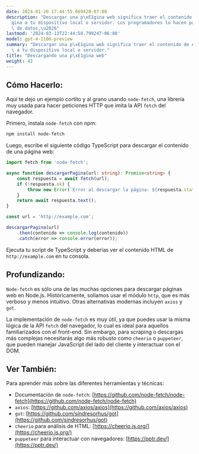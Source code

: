 ```yaml
---
date: 2024-01-20 17:44:55.669420-07:00
description: "Descargar una p\xE1gina web significa traer el contenido de esa p\xE1\
  gina a tu dispositivo local o servidor. Los programadores lo hacen para an\xE1lisis\
  \ de datos,\u2026"
lastmod: '2024-03-13T22:44:58.799247-06:00'
model: gpt-4-1106-preview
summary: "Descargar una p\xE1gina web significa traer el contenido de esa p\xE1gina\
  \ a tu dispositivo local o servidor."
title: "Descargando una p\xE1gina web"
weight: 42
---
```


## Cómo Hacerlo:
Aquí te dejo un ejemplo cortito y al grano usando `node-fetch`, una librería muy usada para hacer peticiones HTTP que imita la API `fetch` del navegador.

Primero, instala `node-fetch` con npm:

```bash
npm install node-fetch
```

Luego, escribe el siguiente código TypeScript para descargar el contenido de una página web:

```typescript
import fetch from 'node-fetch';

async function descargarPagina(url: string): Promise<string> {
    const respuesta = await fetch(url);
    if (!respuesta.ok) {
        throw new Error(`Error al descargar la página: ${respuesta.statusText}`);
    }
    return await respuesta.text();
}

const url = 'http://example.com';

descargarPagina(url)
    .then(contenido => console.log(contenido))
    .catch(error => console.error(error));
```

Ejecuta tu script de TypeScript y deberías ver el contenido HTML de `http://example.com` en tu consola.

## Profundizando:
`Node-fetch` es sólo una de las muchas opciones para descargar páginas web en Node.js. Históricamente, solíamos usar el módulo `http`, que es más verboso y menos intuitivo. Otras alternativas modernas incluyen `axios` y `got`.

La implementación de `node-fetch` es muy útil, ya que puedes usar la misma lógica de la API `fetch` del navegador, lo cual es ideal para aquellos familiarizados con el front-end. Sin embargo, para scraping o descargas más complejas necesitarás algo más robusto como `cheerio` o `puppeteer`, que pueden manejar JavaScript del lado del cliente y interactuar con el DOM.

## Ver También:
Para aprender más sobre las diferentes herramientas y técnicas:

- Documentación de `node-fetch`: [https://github.com/node-fetch/node-fetch](https://github.com/node-fetch/node-fetch)
- `axios`: [https://github.com/axios/axios](https://github.com/axios/axios)
- `got`: [https://github.com/sindresorhus/got](https://github.com/sindresorhus/got)
- `cheerio` para análisis de HTML: [https://cheerio.js.org/](https://cheerio.js.org/)
- `puppeteer` para interactuar con navegadores: [https://pptr.dev/](https://pptr.dev/)

